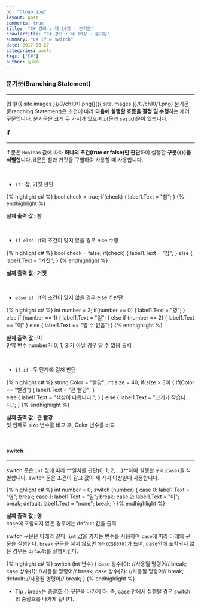 ```yaml
---
bg: "Clogo.jpg"
layout: post
comments: true
title:  "C# 강좌 : 제 10강 - 분기문"
crawlertitle: "C# 강좌 : 제 10강 - 분기문"
summary: "C# if & switch"
date: 2017-08-27
categories: posts
tags: ['C#']
author: 윤대희
---
```


### 분기문(Branching Statement) ###
----------
[![1]({{ site.images }}/C/ch10/1.png)]({{ site.images }}/C/ch10/1.png)
분기문 (Branching Statement)은 조건에 따라 **다음에 실행할 흐름을 결정 및 수행**하는 제어 구문입니다. 분기문은 크게 두 가지가 있으며 `if`문과 `switch`문이 있습니다.

#### if ####
----------
if 문은 `Boolean` 값에 따라 **하나의 조건(true or false)만 판단**하여 실행할 **구문(`{}`)을 식별**합니다. if문은 참과 거짓을 구별하여 사용할 때 사용합니다.

<br>

*    `if` : 참, 거짓 판단

{% highlight c# %}
bool check = true;
if(check)
{
    label1.Text = "참";
}
{% endhighlight %}

**실제 출력 값 : 참**

<br>

* `if-else` : if의 조건이 맞지 않을 경우 else 수행

{% highlight c# %}
bool check = false;
if(check)
{
    label1.Text = "참";
}
else
{
    label1.Text = "거짓";
}
{% endhighlight %}

**실제 출력 값 : 거짓**

<br>

* `else if` : if의 조건이 맞지 않을 경우 else if 판단

{% highlight c# %}
int number = 2;
if(number == 0)
{
    label1.Text = "영";
}
else if (number == 1)
{
    label1.Text = "일";
}
else if (number == 2)
{
    label1.Text  == "이"
}
else
{
    label1.Text == "알 수 없음";
}
{% endhighlight %}

**실제 출력 값 : 이**<br>
만약 변수 number가 0, 1, 2 가 아닐 경우 알 수 없음 출력

<br>

* `if-if` : 두 단계에 걸쳐 판단

{% highlight c# %}
string Color = "빨강";
int size = 40;
if(size > 30)
{
    if(Color == "빨강")
    { 
        label1.Text = "큰 빨강";
    }    
    else
    {
        label1.Text = "색상이 다릅니다.";
    }
}
else
{
    label1.Text = "크기가 작습니다.";
}
{% endhighlight %}

**실제 출력 값 : 큰 빨강**<br>
첫 번째로 size 변수를 비교 후, Color 변수를 비교

<br>

#### switch ####
----------

switch 문은 `int` 값에 따라 **일치를 판단(0, 1, 2, ...)**하여 실행할 `구역(case)`을 식별합니다. switch 문은 조건이 같고 값이 세 가지 이상일때 사용합니다.

{% highlight c# %}
int number = 0;
switch (number)
{
    case 0:
        label1.Text = "영";
        break;
    case 1:
        label1.Text = "일";
        break;
    case 2:
        label1.Text = "이";
        break;
    default:
        label1.Text = "none";
        break;
}
{% endhighlight %}

**실제 출력 값 : 영**<br>
case에 포함되지 않은 경우에는 default 값을 출력

switch 구문은 아래와 같다. `int` 값을 가지는 변수를 사용하며 `case`에 따라 아래의 구문을 실행한다. `break` 구문을 넣지 않으면 `에러(CS8070)`가 뜨며, case안에 포함되지 않은 경우는 `dafaul`t를 실행시킨다.

{% highlight c# %}
switch (int 변수)
{
    case 상수{0}:
        //사용될 명령어//
        break;
    case 상수{1}:
        //사용될 명령어//
        break;
    case 상수{2}:
        //사용될 명령어//
        break;
    default:
        //사용될 명령어//
        break;
}
{% endhighlight %}

* Tip : break는 중괄호 `{}` 구문을 나가게 다. 즉, case 안에서 실행될 경우 switch의 중괄호를 나가게 됩니다.
